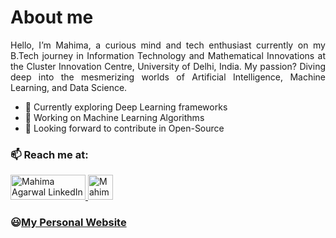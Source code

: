 <h1> About me </h1>
<p align="justify">
 Hello, I’m Mahima, a curious mind and tech enthusiast currently on my B.Tech journey in Information Technology and Mathematical Innovations at the Cluster Innovation Centre, University of Delhi, India. My passion? Diving deep into the mesmerizing worlds of Artificial Intelligence, Machine Learning, and Data Science. </p>

  <p> <ul>
    <li> 🌱 Currently exploring Deep Learning frameworks</li>
    <li> 🔭 Working on Machine Learning Algorithms</li>
    <li> 👯 Looking forward to contribute in Open-Source </li>
  </ul>
    </p>
<p>
   <h3>📫 Reach me at: </h3> 
      <a href="https://www.linkedin.com/in/agarwalmahima01/"> <img align="bottom" src="https://img.shields.io/badge/LinkedIn-0077B5?style=for-the-badge&logo=linkedin&logoColor=white" alt="Mahima Agarwal LinkedIn Profile" height="40" width="120" />
        <a href="https://x.com/Mahima_Agarwal_"> 	<img align ="bottom" src="https://img.shields.io/badge/X-000000?style=for-the-badge&logo=x&logoColor=white" alt="Mahima's Twitter profile" height="40"/></a>
    </a>
</p>
<h3>😃<a href="https://mahi01agarwal.github.io/">My Personal Website</a></h3>
